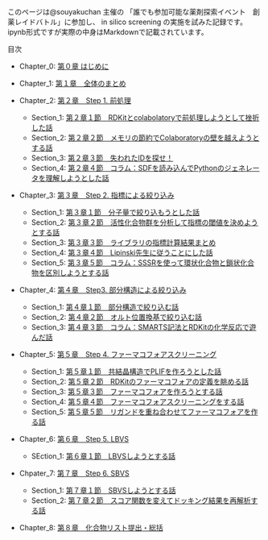 このページは@souyakuchan 主催の 「誰でも参加可能な薬剤探索イベント　創薬レイドバトル」に参加し、
in silico screening の実施を試みた記録です。
ipynb形式ですが実際の中身はMarkdownで記載されています。

目次

* Chapter_0: [第０章 はじめに](./Chapter_0.ipynb)

* Chapter_1: [第１章　全体のまとめ](./Chapter_1.ipynb)

* Chapter_2: [第２章　Step 1. 前処理](./Chapter_2.ipynb)
    * Section_1: [第２章１節　RDKitとcolabolatoryで前処理しようとして挫折した話](./Chapter_2_Section_1.ipynb)
    * Section_2: [第２章２節　メモリの節約でColaboratoryの壁を越えようとする話](./Chapter_2_Section_2.ipynb)
    * Section_3: [第２章３節　失われたIDを探せ！](./Chapter_2_Section_3.ipynb)
    * Section_4: [第２章４節　コラム：SDFを読み込んでPythonのジェネレータを理解しようとした話](./Chapter_2_Section_4.ipynb)

* Chapter_3: [第３章　Step 2. 指標による絞り込み](./Chapter_3.ipynb)
    * Section_1: [第３章１節　分子量で絞り込もうとした話](./Chapter_3_Section_1.ipynb)
    * Section_2: [第３章２節　活性化合物群を分析して指標の閾値を決めようとする話](./Chapter_3_Section_2.ipynb)
    * Section_3: [第３章３節　ライブラリの指標計算結果まとめ](./Chapter_3_Section_3.ipynb)
    * Section_4: [第３章４節　Lipinski先生に従うことにした話](./Chapter_3_Section_4.ipynb)
    * Section_5: [第３章５節　コラム：SSSRを使って環状化合物と鎖状化合物を区別しようとする話](./Chapter_3_Section_5.ipynb)

* Chapter_4: [第４章　Step3. 部分構造による絞り込み](./Chapter_4.ipynb)
    * Section_1: [第４章１節　部分構造で絞り込む話](./Chapter_4_Section_1.ipynb)
    * Section_2: [第４章２節　オルト位置換基で絞り込む話](./Chapter_4_Section_2.ipynb)
    * Section_3: [第４章３節　コラム：SMARTS記法とRDKitの化学反応で遊んだ話](./Chapter_4_Section_3.ipynb)

* Chapter_5: [第５章　Step 4. ファーマコフォアスクリーニング](./Chapter_5.ipynb)
    * Section_1: [第５章１節　共結晶構造でPLIFを作ろうとした話](./Chapter_5_Section_1.ipynb)
    * Section_2: [第５章２節　RDKitのファーマコフォアの定義を眺める話](./Chapter_5_Section_2.ipynb)
    * Section_3: [第５章３節　ファーマコフォアを作ろうとする話](./Chapter_5_Section_3.ipynb)
    * Section_4: [第５章４節　ファーマコフォアスクリーニングをする話](./Chapter_5_Section_4.ipynb)
    * Section_5: [第５章５節　リガンドを重ね合わせてファーマコフォアを作る話](./Chapter_5_Section_5.ipynb)

* Chapter_6: [第６章　Step 5. LBVS](./Chapter_6.ipynb)
    * SEction_1: [第６章１節　LBVSしようとする話](./Chapter_6_Section_1.ipynb)

* Chpater_7: [第７章　Step 6. SBVS](./Chapter_7.ipynb)
    * Section_1: [第７章１節　SBVSしようとする話](./Chapter_7_Section_1.ipynb)
    * Section_2: [第７章２節　スコア関数を変えてドッキング結果を再解析する話](./Chapter_7_Section_2.ipynb)

* Chapter_8: [第８章　化合物リスト提出・総括](./Chapter_8.ipynb)
